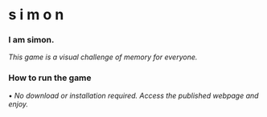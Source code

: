 # s i m o n



### I am simon.

*This game is a visual challenge of memory for everyone.*


### How to run the game

• *No download or installation required. Access the published webpage and enjoy.*


